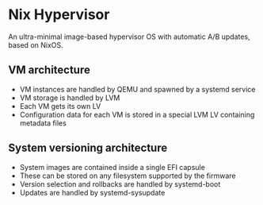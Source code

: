 # Nix Hypervisor

An ultra-minimal image-based hypervisor OS with automatic A/B updates, based on NixOS.

## VM architecture

- VM instances are handled by QEMU and spawned by a systemd service
- VM storage is handled by LVM
- Each VM gets its own LV
- Configuration data for each VM is stored in a special LVM LV containing metadata files

## System versioning architecture

- System images are contained inside a single EFI capsule
- These can be stored on any filesystem supported by the firmware
- Version selection and rollbacks are handled by systemd-boot
- Updates are handled by systemd-sysupdate
